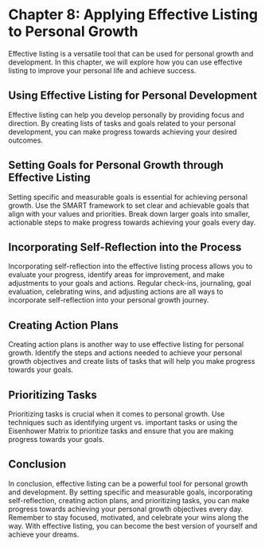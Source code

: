 Chapter 8: Applying Effective Listing to Personal Growth
========================================================

Effective listing is a versatile tool that can be used for personal growth and development. In this chapter, we will explore how you can use effective listing to improve your personal life and achieve success.

Using Effective Listing for Personal Development
------------------------------------------------

Effective listing can help you develop personally by providing focus and direction. By creating lists of tasks and goals related to your personal development, you can make progress towards achieving your desired outcomes.

Setting Goals for Personal Growth through Effective Listing
-----------------------------------------------------------

Setting specific and measurable goals is essential for achieving personal growth. Use the SMART framework to set clear and achievable goals that align with your values and priorities. Break down larger goals into smaller, actionable steps to make progress towards achieving your goals every day.

Incorporating Self-Reflection into the Process
----------------------------------------------

Incorporating self-reflection into the effective listing process allows you to evaluate your progress, identify areas for improvement, and make adjustments to your goals and actions. Regular check-ins, journaling, goal evaluation, celebrating wins, and adjusting actions are all ways to incorporate self-reflection into your personal growth journey.

Creating Action Plans
---------------------

Creating action plans is another way to use effective listing for personal growth. Identify the steps and actions needed to achieve your personal growth objectives and create lists of tasks that will help you make progress towards your goals.

Prioritizing Tasks
------------------

Prioritizing tasks is crucial when it comes to personal growth. Use techniques such as identifying urgent vs. important tasks or using the Eisenhower Matrix to prioritize tasks and ensure that you are making progress towards your goals.

Conclusion
----------

In conclusion, effective listing can be a powerful tool for personal growth and development. By setting specific and measurable goals, incorporating self-reflection, creating action plans, and prioritizing tasks, you can make progress towards achieving your personal growth objectives every day. Remember to stay focused, motivated, and celebrate your wins along the way. With effective listing, you can become the best version of yourself and achieve your dreams.

